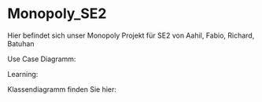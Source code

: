 # Monopoly_SE2
Hier befindet sich unser Monopoly Projekt für SE2 von Aahil, Fabio, Richard, Batuhan


Use Case Diagramm:

Learning: 

Klassendiagramm finden Sie hier: 



